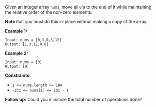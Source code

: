 Given an integer array `nums`, move all `0`'s to the end of it while
maintaining the relative order of the non-zero elements.

**Note** that you must do this in-place without making a copy of the array.



**Example 1:**

    
    
    Input: nums = [0,1,0,3,12]
    Output: [1,3,12,0,0]
    

**Example 2:**

    
    
    Input: nums = [0]
    Output: [0]
    



**Constraints:**

  * `1 <= nums.length <= 104`
  * `-231 <= nums[i] <= 231 - 1`



**Follow up:** Could you minimize the total number of operations done?

